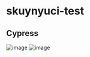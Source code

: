 # skuynyuci-test

## Cypress

![image](https://user-images.githubusercontent.com/86558365/208582590-684601a3-8372-4817-92a6-4c9ca82c80dd.png)
![image](https://user-images.githubusercontent.com/86558365/208582666-9badd599-df16-4561-85c3-0af4e1643537.png)

